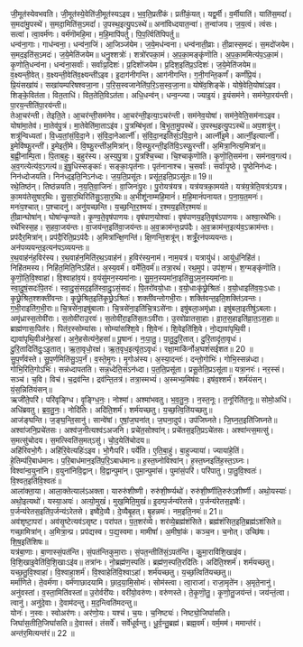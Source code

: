 

  
जी॒मूत॑स्येवभवति। जी॒मूत॑स्ये॒वेति॑जी॒मूत॑स्यऽइव। भ॒व॒ति॒प्रती॑कं। प्रती॑कं॒यत्। यद्व॒र्मी। व॒र्मीयाति॑। याति॑स॒मदां॑। स॒मदा॑मु॒पस्थे॑। स॒मदा॒मिति॑स॒ऽमदां॑। उ॒पस्थ॒इत्यु॒पऽस्थे॑॥ अना॑विध्दयात॒न्वा॑। त॒न्वा॑जय। ज॒य॒त्वं। त्वंसः। सत्वा॑। त्वा॒वर्म॑णः। वर्म॑णॊमहि॒मा। म॒हि॒मापि॑पर्तु। पि॒प॒र्त्विति॑पिपर्तु॥  
धन्व॑ना॒गाः। गाध॑न्वना॒। धन्व॑ना॒जिं। आ॒जिञ्ज॑येम। ज॒ये॒मध॑न्वना। धन्व॑नाती॒व्राः। ती॒व्रास्स॒मदः॑। स॒मदो॑जयेम। स॒मद॒इति॑स॒ऽमदः॑। ज॒ये॒मेति॑जयेम॥ धनु॒श्शत्रोः॑। शत्रो॑रपका॒मं। अ॒प॒का॒मङ्कृ॑णॊति। अ॒प॒का॒ममित्य॑प॒ऽका॒मं। कृ॒णोति॒धन्व॑ना। धन्व॑ना॒सर्वाः॑। सर्वाः॑प्र॒दिशः॑। प्र॒दिशो॑जयेम। प्र॒दिश॒इति॑प्र॒ऽदिशः॑। ज॒ये॒मेति॑जयेम॥  
व॒क्ष्यन्ती॒वेत्। व॒क्ष्यन्ती॒वेति॑व॒क्ष्यन्ती॑ऽइव। इ॒दाग॑नीगन्ति। आग॑नीगन्ति। ग॒नी॒गन्ति॒कर्णं॑। कर्णं॑प्रि॒यं। प्रि॒यंसखा॑यं। सखा॑यम्परिषश्वजा॒ना। प॒रि॒स॒स्वजानेति॑प॒रि॒ऽस॒स्व॒जा॒ना॥ योषे॑व॒शिङ्के॑। योषे॒वेति॒योषा॑ऽइव। शिङ्के॒वित॑ता। वित॒ताधि॑। वित॒तेति॒विऽत॑ता। अधि॒धन्व॑न्। धन्व॒न्ज्या। ज्याइ॒यं। इ॒यंसम॑ने। सम॑नेपा॒रय॑न्ती। पा॒रय॒न्तीति॑पा॒रय॑न्ती॥  
तेआ॒चर॑न्ती। तेइति॒ते। आ॒चर॑न्ती॒सम॑नेव। आ॒चर॑न्ती॒इत्या॒ऽचर॑न्ती। सम॑नेव॒योषा॑। सम॑ने॒वेति॒सम॑नाऽइव। योषा॑मा॒तेव॑। मा॒तेव॑पु॒त्रं। मा॒तेवेति॑मा॒ताऽइ॑व। पु॒त्रम्बि॑भृतां। बि॒भृ॒ता॒मु॒पस्थे॑। उ॒पस्थ॒इत्यु॒पऽस्थे॑॥ अप॒शत्रू॑न्। शत्रू॑न्विध्यतां। वि॒ध्य॒तां॒सं॒वि॒दा॒ने। सं॒वि॒दा॒नेआर्त्नी॑। सं॒वि॒दा॒नइति॑सं॒ऽवि॒दा॒ने। आर्त्नी॑इ॒मे। आर्त्नी॒इत्यार्त्नी॑। इ॒मेवि॑ष्फु॒रन्ती॑। इ॒मेइती॒मे। वि॒ष्फु॒रन्ती॑अ॒मित्रा॑न्। वि॒स्फु॒रन्ती॒इति॑वि॒ऽस्फु॒रन्ती॑। अ॒मित्रा॒नित्य॒मित्रा॑न्॥  
ब॒ह्वी॒नाम्पि॒ता। पि॒ताब॒हुः। ब॒हुर॑स्य। अ॒स्य॒पु॒त्रा। पु॒त्रश्चि॒च्चा। चि॒श्चाकृ॑णॊति। कृ॒णॊ॒ति॒सम॑ना। सम॑नाव॒गत्य॑। अ॒व॒गत्येत्य॑व॒ऽगत्य॑॥ इ॒षु॒धिस्सङ्काः॑। सङ्काः॒पृत॑नाः। पृत॑नानाश्च। च॒सर्वाः॑। सर्वाः॑पृ॒ष्ठे। पृ॒ष्ठेनिन॑ध्दः। निन॑ध्दोजयति। निन॑ध्द॒इति॒निऽन॑ध्दः। ज॒य॒ति॒प्रसू॑तः। प्रसू॑त॒इति॒प्रऽसू॑तः॥ 19॥  
रथे॒तिष्ठ॑न्। तिष्ठ॑न्नयति। न॒य॒ति॒वा॒जिनः॑। वा॒जिनः॑पु॒रः। पु॒रोयत्र॑यत्र। यत्र॑यत्रका॒मय॑ते। यत्र॑य॒त्रेति॒यत्र॑ऽयत्र। का॒मय॑तेसुषार॒थिः। सु॒सा॒र॒थिरिति॑सु॒ऽसा॒र॒थिः॥ अ॒भीशू॑नाम्महि॒मानं॑। म॒हि॒मानं॑पनायत। प॒ना॒य॒त॒मनः॑। मनः॑प॒श्चात्। प॒श्चादनु॑। अनु॑यच्छन्ति। य॒च्छ॒न्ति॒र॒श्मयः॑। र॒श्मय॒इति॑र॒श्मयः॑॥  
ती॒व्रान्घोषा॑न्। घोषा॑न्कृण्वते। कृ॒ण्व॒ते॒वृष॑पाणयः। वृष॑पाण॒योश्वाः॑। वृष॑पाणय॒इति॒वृष॑ऽपाणयः। अश्वा॒रथे॑भिः। रथे॑भिस्स॒ह। स॒हवा॒जय॑न्तः। वा॒जय॑न्त॒इति॑वा॒जय॑न्तः॥ अ॒व॒क्राम॑न्तः॒प्रप॑दैः। अ॒व॒क्राम॑न्त॒इत्य॑व॒ऽक्राम॑न्तः। प्रप॑दैर॒मित्रा॑न्। प्रप॑दै॒रिति॒प्रऽप॑दैः। अ॒मित्रा॑न्क्षि॒णन्ति॑। क्षि॒णन्ति॒शत्रू॑न्। शत्रूँ॒रन॑पव्ययन्तः। अन॑पव्ययन्त॒इत्यन॑पऽव्ययन्तः॥  
र॒थ॒वाह॑नंह॒विर॑स्य। र॒थ॒वाह॑न॒मिति॑र॒थ॒ऽवाह॑नं। ह॒विर॑स्य॒नाम॑। नाम॒यत्र॑। यत्रायु॑धं। आयु॑धं॒निहि॑तं। निहि॑तमस्य। निहि॑त॒मिति॒निऽहि॑तं। अ॒स्य॒वर्म॑। वर्मेति॒वर्म॑॥ तत्रा॒रथं॑। रथ॒मुप॑। उप॑श॒ग्मं। श॒ग्मङ्कृ॑णॊति। कृ॒णॊ॒ति॒वि॒श्वाहा॑। वि॒श्वाहा॑व॒यं। व॒यंसु॑मन॒स्यमा॑नाः। सु॒म॒न॒स्यमा॑ना॒इति॑सु॒ऽम॒न॒स्यमा॑नाः॥  
स्वा॒दु॒षं॒सदः॑पि॒तरः॑। स्वा॒दु॒सं॒सद॒इति॑स्वा॒दु॒ऽसं॒सदः॑। पि॒तरो॑वयो॒धाः। व॒यो॒धाःकृ॑छ्रे॒श्रितः॑। व॒यो॒धाइति॑व॒यः॒ऽधाः। कृ॒छ्रे॒श्रित॒श्शक्ती॑वन्तः। कृ॒छ्रे॒श्रित॒इति॑कृ॒छ्रे॒ऽश्रितः॑। शक्ती॑वन्तोगभी॒राः। शक्ति॑वन्त॒इति॒शक्ति॑ऽवन्तः। ग॒भी॒राइति॑ग॒भी॒राः॥ चि॒त्रसे॑ना॒इषु॑बालाः। चि॒त्रसे॑ना॒इति॑चि॒त्रऽसे॑नाः। इषु॑बला॒अमृ॑ध्राः। इषु॑बला॒इतीषु॑ऽबलाः। अमृ॑ध्रास्स॒तोवी॑राः। स॒तोवी॑राउ॒रवः॑। स॒तोवी॑रा॒इति॑स॒तःऽवी॑राः। उ॒रवो॑व्रातसा॒हाः। व्रा॒त॒स॒हाइति॑व्रा॒त॒ऽस॒हाः॥  
ब्राह्म॑णासः॒पित॑रः। पित॑र॒स्सोम्या॑सः। सोम्या॑सश्शि॒वे। शि॒वेनः॑। शि॒वेइति॑शि॒वे। नो॒द्यावा॑पृथि॒वी। द्यावा॑पृथि॒वीअ॑ने॒हसा॑। अ॒ने॒हसेत्य॑ने॒हसा॑॥ पू॒षानः॑। नः॒पा॒तु॒। पा॒तु॒दु॒रि॒तात्। दु॒रि॒तादृ॑ता॒वृधः॑। दु॒रि॒तादिति॑दुः॒ऽइ॒तात्। ऋ॒ता॒वृधो॒रक्ष॑। ऋ॒त॒वृध॒इत्यृ॑त॒ऽवृधः॑। रक्षा॒माकि॑र्नोअ॒घशं॑सईशत॥ 20 ॥  
सु॒प॒र्णंव॑स्ते। सु॒प॒र्णमिति॑सु॒ऽप॒र्नं। व॒स्ते॒मृ॒गः। मृ॒गोअ॑स्य। अ॒स्या॒दन्तः॑। दन्तो॒गोभिः॑। गोभि॒स्सन्न॑ध्दा। गोभि॒रिति॒गोऽभिः॑। सन्न॑ध्दापतति। सन्न॒ध्देति॒संऽन॑ध्दा। प॒त॒ति॒प्रसू॑ता। प्रसू॒तेति॒प्रऽसू॑ता॥ यत्रा॒नरः॑। नर॒स्सं। सञ्च॑। च॒वि। विच॑। च॒द्रव॑न्ति। द्रव॑न्ति॒तत्र॑। तत्रा॒स्मभ्यं॑। अ॒स्मभ्य॒मिष॑वः। इष॑व॒श्शर्म॑। शर्म॑यंसन्। यं॒स॒न्निति॑यंसन्॥  
ऋजी॑ते॒परि॑। परि॑वृङ्ग्धि। वृ॒ङ्ग्धि॒नः॒। नोश्मा॑। अश्मा॑भवतु। भ॒व॒तु॒नः॒। न॒स्त॒नूः। त॒नूरिति॑त॒नूः॥ सोमो॒अधि॑। अधि॑ब्रवतु। ब्र॒व॒तु॒नः॒। नोदि॑तिः। अदि॑ति॒शर्म॑। शर्म॑यच्छतु। य॒च्छ॒त्वि॒ति॑यच्छतु॥  
आज॑ङ्घन्ति। ज॒ङ्घ॒न्ति॒सानु॑। सान्वे॑षां। ए॒षां॒ज॒घना॑त्। ज॒घना॒दुप॑। उप॑जिघ्नते। जि॒घ्न॒त॒इति॑जिघ्नते॥ अश्वा॑जनि॒प्रचे॑तसः। अश्व॑ज॒नीत्यश्व॑ऽअजनि। प्रचे॑त॒सोश्वा॑न्। प्रचे॑तस॒इति॒प्रऽचे॑तसः। अश्वा॑न्त्स॒मत्सु॑। स॒मत्सु॑चोदय। स॒मत्स्विति॑स॒मत्ऽसु॑। चो॒द॒येति॑चोदय॥  
अहि॑रिवभो॒गैः। अहि॑रि॒वेत्यहिः॑ऽइव। भो॒गैःपरि॑। पर्ये॑ति। ए॒ति॒बा॒हुं। बा॒हुज्याया॑। ज्याया॑हे॒तिं। हे॒तिम्प॑रि॒बाध॑मानः। प॒रि॒बाध॑मान॒इति॑प॒रि॒ऽबाध॑मानः॥ ह॒स्त॒घ्नोविश्वा॑न्। ह॒स्त॒घ्नइति॑ह॒स्त॒ऽघ्नः। विश्वा॑न्व॒युना॑नि। व॒युना॑निवि॒द्वान्। वि॒द्वान्पुमा॑न्। पुमा॒न्पुमा॑सं। पुमा॑सं॒परि॑। परि॑पातु। पा॒तु॒वि॒श्वतः॑। वि॒श्वत॒इति॑वि॒श्वतः॑॥  
आला॑क्ता॒या। आला॒क्तेत्याल॑ऽअक्ता। यारुरु॑शीष्णी। रुरु॑शी॒र्ष्ण्यथो॑। रुरु॑शी॒र्ष्णीति॒रुरु॑ऽशीर्ष्णी। अथो॒यस्याः॑। अथो॒इत्यथो॑। यस्या॒अयः॑। अत्यो॒मुखं॑। मुख॒मिति॒मुखं॑॥ इ॒दम्प॒र्जन्य॑रेतसे। प॒र्जन्य॑रेतस॒इष्वैः॑। प॒र्जन्य॑रेतस॒इति॑प॒र्जन्य॑ऽरेतसे। इष्वै॑दे॒व्यै। दे॒व्यैबृ॒हत्। बृ॒हन्नमः॑। नम॒इति॒नमः॑॥ 21॥  
अव॑शृष्टा॒परा॑। अव॑सृ॒ष्टेत्यव॑ऽसृष्ट। परा॑पत। प॒त॒शर॑व्ये। शर॑व्ये॒ब्रह्म॑शंसिते। ब्रह्म॑शंसित॒इति॒ब्रह्म॑ऽशंसिते॥ गच्छा॒मित्रा॑न्। अ॒मित्रा॒न्प्र। प्रप॑द्यस्व। प॒द्य॒स्वमा। मामीषां॑। अ॒मीषां॒कं। कञ्च॒न। च॒नोत्। उच्छि॑षः। शि॒ष॒इति॑शिषः॥  
यत्र॑बा॒णाः। बा॒णास्सं॒पत॑न्ति। सं॒पत॑न्तिकुमा॒राः। सं॒पत॒न्तीति॑सं॒ऽपत॑न्ति। कु॒मा॒रावि॑शि॒खाइ॑व। वि॒शि॒खाइ॒वेति॑वि॒शि॒खाःऽइ॑व॥ तत्रा॑नः। नो॒ब्रह्म॑ण॒स्पतिः॑। ब्रह्म॑ण॒स्पति॒रदि॑तिः। अदि॑ति॒श्शर्म॑। शर्म॑यच्छतु। यच्छ॒तु॒वि॒श्वाहा॑। वि॒श्वाहा॒शर्म॑। वि॒श्वाहेति॑वि॒श्वाऽहा॑। शर्म॑यच्छतु। य॒च्छ॒त्विति॑यच्छतु॥  
मर्मा॑णिते। ते॒वर्म॑णा। वर्म॑णाछादयामि। छा॒द॒या॒मि॒सोमः॑। सोम॑स्त्वा। त्वा॒राजा॑। राजा॒मृते॑न। अ॒मृते॒नानु॑। अनु॑वस्तां। व॒स्ता॒मिति॑वस्तां॥ उ॒रोर्वरी॑यः। वरी॑यो॒वरु॑णः। वरु॑णस्ते। ते॒कृ॒णॊ॒तु॒। कृ॒णो॒तु॒जय॑न्तं। जय॑न्तं॒त्वा। त्वानु॑। अनु॑दे॒वाः। दे॒वाम॑दन्तु। म॒द॒न्त्विति॑मदन्तु॥  
योनः॑। न॒स्वः। स्वोअर॑णः। अर॑णो॒यः। यश्च॑। च॒यः। च॒निष्ट्यः॑। निष्ट्यो॒जिघां॑सति। जिघां॑स॒तीति॒जिघां॑सति॥ दे॒वास्तं। तंसर्वे॑। सर्वे॑धूर्वन्तु। धू॒र्व॒न्तु॒ब्रह्म॑। ब्रह्म॒वर्म॑। वर्म॒मम॑। ममान्त॑रं। अन्त॑र॒मित्यन्त॑रं॥ 22 ॥  
